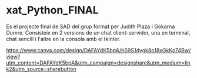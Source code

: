 # xat_Python_FINAL
Es el projecte final de SAD del grup format per Judith Plaza i Gokarna Dumre.
Consisteix en 2 versions de un chat client-servidor, una en terminal, chat sencill i l'altre en la consola amb el tkinter.


https://www.canva.com/design/DAFAYdK5bpA/hS9S1dygk8o18xGkKo74Bw/view?utm_content=DAFAYdK5bpA&utm_campaign=designshare&utm_medium=link2&utm_source=sharebutton


